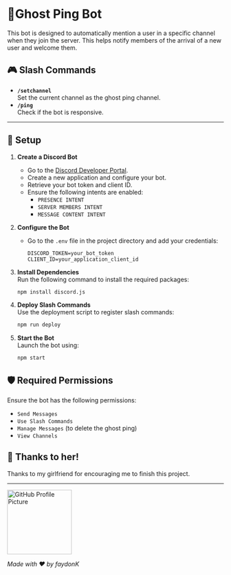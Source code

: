 # 🤖Ghost Ping Bot

This bot is designed to automatically mention a user in a specific channel when they join the server. This helps notify members of the arrival of a new user and welcome them.

## 🎮 Slash Commands

-   **`/setchannel`**  
    Set the current channel as the ghost ping channel.
-   **`/ping`**  
    Check if the bot is responsive.


----------

 ## 🚀 Setup

1.  **Create a Discord Bot**
    -   Go to the [Discord Developer Portal](https://discord.com/developers/applications).
    -   Create a new application and configure your bot.
    -   Retrieve your bot token and client ID.
    -   Ensure the following intents are enabled:
        -   `PRESENCE INTENT`
        -   `SERVER MEMBERS INTENT`
        -   `MESSAGE CONTENT INTENT`
2.  **Configure the Bot**
    
    -   Go to the `.env` file in the project directory and add your credentials:
        
        ```env
        DISCORD_TOKEN=your_bot_token
        CLIENT_ID=your_application_client_id
        ```
        
3.  **Install Dependencies**  
    Run the following command to install the required packages:
    
    ```bash
    npm install discord.js
    ```
    
4.  **Deploy Slash Commands**  
    Use the deployment script to register slash commands:
    
    ```bash
    npm run deploy
    ```
    
5.  **Start the Bot**  
    Launch the bot using:
    
    ```bash
    npm start
    ```


## 🛡️ Required Permissions

Ensure the bot has the following permissions:

-   `Send Messages`
-   `Use Slash Commands`
-   `Manage Messages` (to delete the ghost ping)
-   `View Channels`


## 🩷 Thanks to her!

Thanks to my girlfriend for encouraging me to finish this project.


----------

<img src="https://faydonk.fr/media/img/pfp-github.png" alt="GitHub Profile Picture" width="150">

*Made with ❤ by faydonK*